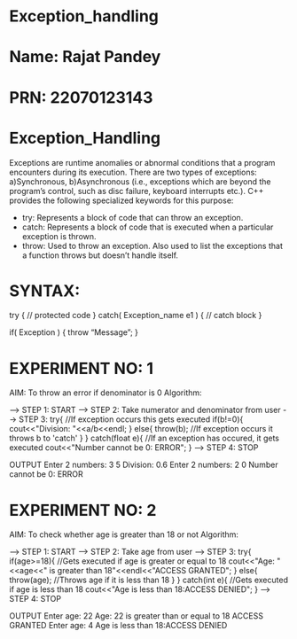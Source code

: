 # Exception_handling
# Name: Rajat Pandey
# PRN: 22070123143

# Exception_Handling
Exceptions are runtime anomalies or abnormal conditions that a program encounters during its execution. 
There are two types of exceptions: a)Synchronous, b)Asynchronous (i.e., exceptions which are beyond the program’s control, such as disc failure, keyboard interrupts etc.). C++ provides the following specialized keywords for this purpose:
* try: Represents a block of code that can throw an exception.
* catch: Represents a block of code that is executed when a particular exception is thrown.
* throw: Used to throw an exception. Also used to list the exceptions that a function throws but doesn’t handle itself.

# SYNTAX:
try
{
// protected code
}
catch( Exception_name e1 )
{
// catch block
} 

if( Exception )
{
throw “Message”;
}

# EXPERIMENT NO: 1
AIM: To throw an error if denominator is 0
Algorithm:

--> STEP 1: START
--> STEP 2: Take numerator and denominator from user
--> STEP 3: try{ //If exception occurs this gets executed
        if(b!=0){
            cout<<"Division: "<<a/b<<endl;
        }
        else{
            throw(b); //If exception occurs it throws b to 'catch'
        }
      } catch(float e){ //If an exception has occured, it gets executed
               cout<<"Number cannot be 0: ERROR";
            }
--> STEP 4: STOP

OUTPUT
Enter 2 numbers: 3 5
Division: 0.6
Enter 2 numbers: 2 0
Number cannot be 0: ERROR

# EXPERIMENT NO: 2
AIM: To check whether age is greater than 18 or not
Algorithm:

--> STEP 1: START
--> STEP 2: Take age from user
--> STEP 3:  try{
        if(age>=18){ //Gets executed if age is greater or equal to 18
            cout<<"Age: "<<age<<" is greater than 18"<<endl<<"ACCESS GRANTED";
        }
        else{
            throw(age); //Throws age if it is less than 18
        }
    }   catch(int e){ //Gets executed if age is less than 18
            cout<<"Age is less than 18:ACCESS DENIED";
    }
--> STEP 4: STOP

OUTPUT
Enter age: 22
Age: 22 is greater than or equal to 18
ACCESS GRANTED
Enter age: 4
Age is less than 18:ACCESS DENIED
